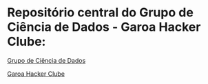 # Repositório central do Grupo de Ciência de Dados - Garoa Hacker Clube:

[Grupo de Ciência de Dados](https://garoa.net.br/wiki/Grupo_de_Ci%C3%AAncia_de_Dados)

[Garoa Hacker Clube](https://garoa.net.br)


    
